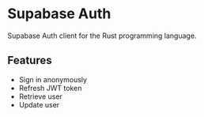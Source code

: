 # Supabase Auth

Supabase Auth client for the Rust programming language.

## Features

- Sign in anonymously
- Refresh JWT token
- Retrieve user
- Update user

